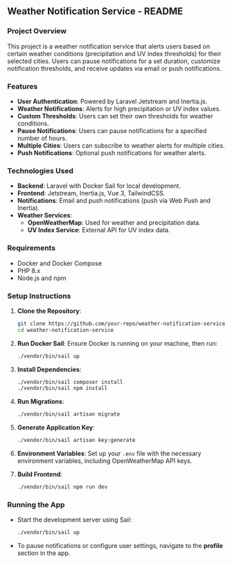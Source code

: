 ## Weather Notification Service - README

### Project Overview
This project is a weather notification service that alerts users based on certain weather conditions (precipitation and UV index thresholds) for their selected cities. Users can pause notifications for a set duration, customize notification thresholds, and receive updates via email or push notifications.

### Features
- **User Authentication**: Powered by Laravel Jetstream and Inertia.js.
- **Weather Notifications**: Alerts for high precipitation or UV index values.
- **Custom Thresholds**: Users can set their own thresholds for weather conditions.
- **Pause Notifications**: Users can pause notifications for a specified number of hours.
- **Multiple Cities**: Users can subscribe to weather alerts for multiple cities.
- **Push Notifications**: Optional push notifications for weather alerts.

### Technologies Used
- **Backend**: Laravel with Docker Sail for local development.
- **Frontend**: Jetstream, Inertia.js, Vue 3, TailwindCSS.
- **Notifications**: Email and push notifications (push via Web Push and Inertia).
- **Weather Services**:
  - **OpenWeatherMap**: Used for weather and precipitation data.
  - **UV Index Service**: External API for UV index data.

### Requirements
- Docker and Docker Compose
- PHP 8.x
- Node.js and npm

### Setup Instructions

1. **Clone the Repository**:
   ```bash
   git clone https://github.com/your-repo/weather-notification-service.git
   cd weather-notification-service
   ```

2. **Run Docker Sail**:
   Ensure Docker is running on your machine, then run:
   ```bash
   ./vendor/bin/sail up
   ```

3. **Install Dependencies**:
   ```bash
   ./vendor/bin/sail composer install
   ./vendor/bin/sail npm install
   ```

4. **Run Migrations**:
   ```bash
   ./vendor/bin/sail artisan migrate
   ```

5. **Generate Application Key**:
   ```bash
   ./vendor/bin/sail artisan key:generate
   ```

6. **Environment Variables**:
   Set up your `.env` file with the necessary environment variables, including OpenWeatherMap API keys.

7. **Build Frontend**:
   ```bash
   ./vendor/bin/sail npm run dev
   ```

### Running the App

- Start the development server using Sail:
  ```bash
  ./vendor/bin/sail up
  ```

- To pause notifications or configure user settings, navigate to the **profile** section in the app.

